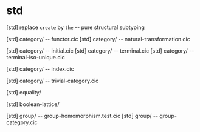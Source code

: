 # std

[std] replace `create` by `the` -- pure structural subtyping

[std] category/ -- functor.cic
[std] category/ -- natural-transformation.cic

[std] category/ -- initial.cic
[std] category/ -- terminal.cic
[std] category/ -- terminal-iso-unique.cic

[std] category/ -- index.cic

[std] category/ -- trivial-category.cic

[std] equality/

[std] boolean-lattice/

[std] group/ -- group-homomorphism.test.cic
[std] group/ -- group-category.cic
